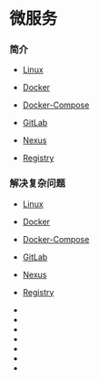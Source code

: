 
# 微服务

### <a id="简介" style="padding-top: 60px;">简介</a>

- [Linux](#Linux)

- [Docker](#Docker)

- [Docker-Compose](#Docker-Compose)

- [GitLab](#GitLab)

- [Nexus](#Nexus)

- [Registry](#Registry)


### <a id="解决复杂问题" style="padding-top: 60px;">解决复杂问题</a>


- [Linux](#Linux)

- [Docker](#Docker)

- [Docker-Compose](#Docker-Compose)

- [GitLab](#GitLab)

- [Nexus](#Nexus)

- [Registry](#Registry)

-

-

-

-

-

-

-
